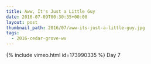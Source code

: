 ```yaml
---
title: Aww, It's Just a Little Guy
date: 2016-07-09T00:30:35+00:00
layout: post
thumbnail_path: 2016/07/aww-its-just-a-little-guy.jpg
tags:
  - 2016-cedar-grove-wv
---
```

{% include vimeo.html id=173990335 %}
Day 7